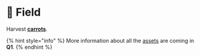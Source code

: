 # 🥕 Field

Harvest [**carrots**](../../gameplay/assets/carrots.md).

{% hint style="info" %}
More information about all the [assets](../../gameplay/assets/) are coming in **Q1**.
{% endhint %}
